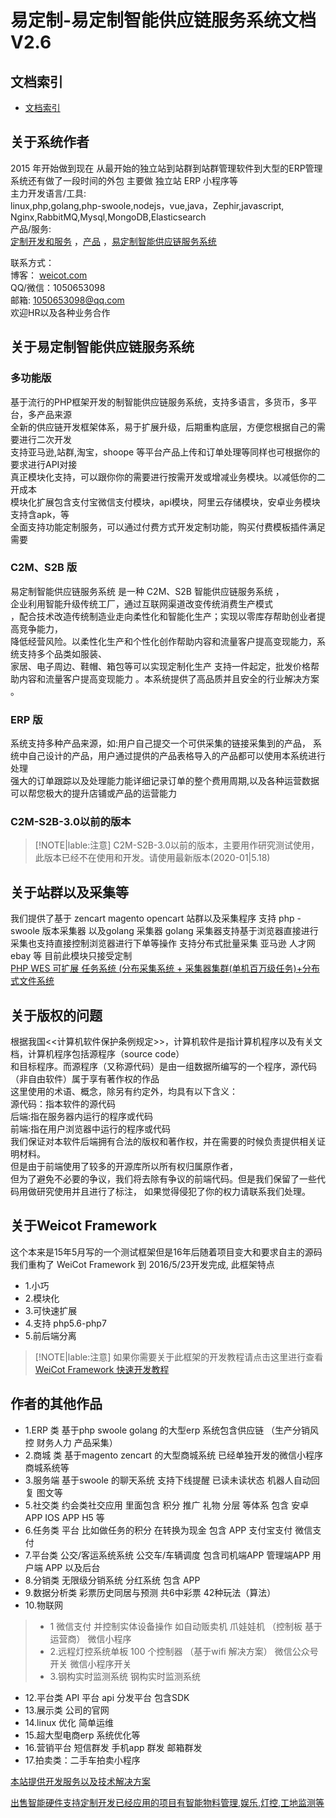 # 易定制-易定制智能供应链服务系统文档  V2.6

## 文档索引
* [文档索引](/doc)

## 关于系统作者
2015 年开始做到现在 从最开始的独立站到站群到站群管理软件到大型的ERP管理系统还有做了一段时间的外包 主要做 独立站 ERP 小程序等  
主力开发语言/工具:     
linux,php,golang,php-swoole,nodejs，vue,java，Zephir,javascript, Nginx,RabbitMQ,Mysql,MongoDB,Elasticsearch  
产品/服务:  
[定制开发和服务](https://soft.weicot.com/doc/service/index.html)  ，[产品](https://soft.weicot.com/doc/product/index.html)   ，[易定制智能供应链服务系统](https://soft.weicot.com/doc/edzdoc/index.html)   
    
联系方式：    
博客： [weicot.com](http://www.weicot.com)   
QQ/微信：1050653098  
邮箱:    1050653098@qq.com  
欢迎HR以及各种业务合作  



##  关于易定制智能供应链服务系统


### 多功能版
基于流行的PHP框架开发的制智能供应链服务系统，支持多语言，多货币，多平台，多产品来源  
全新的供应链开发框架体系，易于扩展升级，后期重构底层，方便您根据自己的需要进行二次开发  
支持亚马逊,站群,淘宝，shoope 等平台产品上传和订单处理等同样也可根据你的要求进行API对接  
真正模块化支持，可以跟你你的需要进行按需开发或增减业务模块。以减低你的二开成本  
模块化扩展包含支付宝微信支付模块，api模块，阿里云存储模块，安卓业务模块支持含apk，等  
全面支持功能定制服务，可以通过付费方式开发定制功能，购买付费模板插件满足需要  

###  C2M、S2B 版
易定制智能供应链服务系统 是一种 C2M、S2B 智能供应链服务系统 ，  
 企业利用智能升级传统工厂，通过互联网渠道改变传统消费生产模式  
 ，配合技术改造传统制造业走向柔性化和智能化生产；实现以零库存帮助创业者提高竞争能力，  
 降低经营风险。以柔性化生产和个性化创作帮助内容和流量客户提高变现能力，系统支持多个品类如服装、  
 家居、电子周边、鞋帽、箱包等可以实现定制化生产 支持一件起定，批发价格帮助内容和流量客户提高变现能力 
 。本系统提供了高品质并且安全的行业解决方案 。  

### ERP 版
系统支持多种产品来源，如:用户自己提交一个可供采集的链接采集到的产品，
系统中自己设计的产品，用户通过提供的产品表格导入的产品都可以使用本系统进行处理   
强大的订单跟踪以及处理能力能详细记录订单的整个费用周期,以及各种运营数据 可以帮您极大的提升店铺或产品的运营能力 

### C2M-S2B-3.0以前的版本

> [!NOTE|lable:注意]
> C2M-S2B-3.0以前的版本，主要用作研究测试使用，此版本已经不在使用和开发。请使用最新版本(2020-01|5.18)





##  关于站群以及采集等
我们提供了基于 zencart magento opencart 站群以及采集程序
支持  php -swoole 版本采集器  以及golang 采集器 golang 采集器支持基于浏览器直接进行采集也支持直接控制浏览器进行下单等操作
支持分布式批量采集 亚马逊 人才网 ebay 等  目前此模块只接受定制  
[PHP WES 可扩展 任务系统 (分布采集系统 + 采集器集群(单机百万级任务)+分布式文件系统](http://www.weicot.com/php-wes-%e5%8f%af%e6%89%a9%e5%b1%95-%e4%bb%bb%e5%8a%a1%e7%b3%bb%e7%bb%9f-%e5%88%86%e5%b8%83%e9%87%87%e9%9b%86%e7%b3%bb%e7%bb%9f-%e9%87%87%e9%9b%86%e5%99%a8%e9%9b%86%e7%be%a4%e5%8d%95%e6%9c%ba/)





##  关于版权的问题
根据我国<<计算机软件保护条例规定>>，计算机软件是指计算机程序以及有关文档，计算机程序包括源程序（source code）    
和目标程序。而源程序（又称源代码）是由一组数据所编写的一个程序，源代码（非自由软件）属于享有著作权的作品   
这里使用的术语、概念，除另有约定外，均具有以下含义：  
源代码：指本软件的源代码  
后端:指在服务器内运行的程序或代码  
前端:指在用户浏览器中运行的程序或代码  
我们保证对本软件后端拥有合法的版权和著作权，并在需要的时候负责提供相关证明材料。  
但是由于前端使用了较多的开源库所以所有权归属原作者，  
但为了避免不必要的争议，我们将去除有争议的前端代码。但是我们保留了一些代码用做研究使用并且进行了标注， 
如果觉得侵犯了你的权力请联系我们处理。

##  关于Weicot Framework 
这个本来是15年5月写的一个测试框架但是16年后随着项目变大和要求自主的源码
我们重构了 WeiCot Framework  到 2016/5/23开发完成,
此框架特点
- 1.小巧
- 2.模块化
- 3.可快速扩展
- 4.支持 php5.6-php7   
- 5.前后端分离  
> [!NOTE|lable:注意]
> 如果你需要关于此框架的开发教程请点击这里进行查看  [WeiCot Framework 快速开发教程](https://soft.weicot.com/doc/dev/index.html)



## 作者的其他作品
- 1.ERP 类 基于php swoole golang 的大型erp 系统包含供应链 （生产分销风控 财务人力 产品采集）
- 2.商城 类 基于magento zencart 的大型商城系统 已经单独开发的微信小程序商城系统等
- 3.服务端 基于swoole 的聊天系统 支持下线提醒 已读未读状态 机器人自动回复 图文等
- 5.社交类 约会类社交应用 里面包含 积分 推广 礼物 分层 等体系 包含 安卓 APP IOS APP H5 等
- 6.任务类 平台 比如做任务的积分 在转换为现金 包含 APP 支付宝支付 微信支付
- 7.平台类 公交/客运系统系统 公交车/车辆调度 包含司机端APP 管理端APP 用户端 APP 以及后台
- 8.分销类 无限级分销系统 分红系统 包含 APP
- 9.数据分析类 彩票历史同居与预测 共6中彩票 42种玩法（算法）
- 10.物联网
> - 1 微信支付 并控制实体设备操作 如自动贩卖机 爪娃娃机 （控制板 基于运营商） 微信小程序
> - 2.远程灯控系统单板 100 个控制器 （基于wifi 解决方案） 微信公众号开关 微信小程序开关
> - 3.钢构实时监测系统 钢构实时监测系统

- 12.平台类 API 平台 api 分发平台 包含SDK
- 13.展示类 公司的官网
- 14.linux 优化 简单运维
- 15.超大型电商erp 系统优化等
- 16.营销平台 短信群发 手机app 群发 邮箱群发
- 17.拍卖类：二手车拍卖小程序  

[本站提供开发服务以及技术解决方案](http://www.weicot.com/%e6%9c%ac%e7%ab%99%e6%8f%90%e4%be%9b%e5%bc%80%e5%8f%91%e6%9c%8d%e5%8a%a1%e4%bb%a5%e5%8f%8a%e6%8a%80%e6%9c%af%e8%a7%a3%e5%86%b3%e6%96%b9%e6%a1%88/)
  
[出售智能硬件支持定制开发已经应用的项目有智能物料管理,娱乐,灯控,工地监测等](http://www.weicot.com/%e6%99%ba%e8%83%bd%e7%a1%ac%e4%bb%b6%e5%ae%9a%e5%88%b6%e5%bc%80%e5%8f%91%e7%89%a9%e8%81%94%e7%bd%91%e6%8e%a7%e5%88%b6%e6%9d%bf%e5%90%8e%e7%ab%af%e9%9b%86%e6%88%90-%e5%b7%b2%e7%bb%8f%e5%ba%94/)

